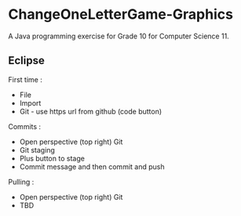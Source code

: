 # ChangeOneLetterGame-Graphics

A Java programming exercise for Grade 10 for Computer Science 11.

## Eclipse

First time : 

* File
* Import
* Git - use https url from github (code button)


Commits : 

* Open perspective (top right) Git
* Git staging
* Plus button to stage
* Commit message and then commit and push

Pulling : 

* Open perspective (top right) Git
* TBD
